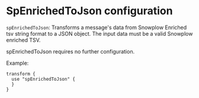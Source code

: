 # SpEnrichedToJson configuration

`spEnrichedToJson`: Transforms a message's data from Snowplow Enriched tsv string format to a JSON object. The input data must be a valid Snowplow enriched TSV.

spEnrichedToJson requires no further configuration.

Example:

```hcl
transform {
  use "spEnrichedToJson" {
  }
}
```